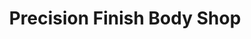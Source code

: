 ---
title: "Precision Finish Body Shop"
url: /sacramento/precision-finish-body-shop/
shop: Autowerkstatt
---